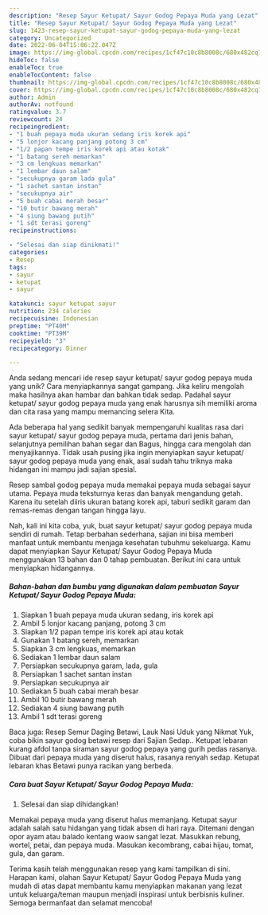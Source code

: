```yaml
---
description: "Resep Sayur Ketupat/ Sayur Godog Pepaya Muda yang Lezat"
title: "Resep Sayur Ketupat/ Sayur Godog Pepaya Muda yang Lezat"
slug: 1423-resep-sayur-ketupat-sayur-godog-pepaya-muda-yang-lezat
category: Uncategorized
date: 2022-06-04T15:06:22.047Z
image: https://img-global.cpcdn.com/recipes/1cf47c10c8b8008c/680x482cq70/sayur-ketupat-sayur-godog-pepaya-muda-foto-resep-utama.jpg
hideToc: false
enableToc: true
enableTocContent: false
thumbnail: https://img-global.cpcdn.com/recipes/1cf47c10c8b8008c/680x482cq70/sayur-ketupat-sayur-godog-pepaya-muda-foto-resep-utama.jpg
cover: https://img-global.cpcdn.com/recipes/1cf47c10c8b8008c/680x482cq70/sayur-ketupat-sayur-godog-pepaya-muda-foto-resep-utama.jpg
author: Admin
authorAv: notfound
ratingvalue: 3.7
reviewcount: 24
recipeingredient:
- "1 buah pepaya muda ukuran sedang iris korek api"
- "5 lonjor kacang panjang potong 3 cm"
- "1/2 papan tempe iris korek api atau kotak"
- "1 batang sereh memarkan"
- "3 cm lengkuas memarkan"
- "1 lembar daun salam"
- "secukupnya garam lada gula"
- "1 sachet santan instan"
- "secukupnya air"
- "5 buah cabai merah besar"
- "10 butir bawang merah"
- "4 siung bawang putih"
- "1 sdt terasi goreng"
recipeinstructions:

- "Selesai dan siap dinikmati!"
categories:
- Resep
tags:
- sayur
- ketupat
- sayur

katakunci: sayur ketupat sayur 
nutrition: 234 calories
recipecuisine: Indonesian
preptime: "PT40M"
cooktime: "PT39M"
recipeyield: "3"
recipecategory: Dinner

---
```





Anda sedang mencari ide resep sayur ketupat/ sayur godog pepaya muda yang unik? Cara menyiapkannya sangat gampang. Jika keliru mengolah maka hasilnya akan hambar dan bahkan tidak sedap. Padahal sayur ketupat/ sayur godog pepaya muda yang enak harusnya sih memiliki aroma dan cita rasa yang mampu memancing selera Kita.





Ada beberapa hal yang sedikit banyak mempengaruhi kualitas rasa dari sayur ketupat/ sayur godog pepaya muda, pertama dari jenis bahan, selanjutnya pemilihan bahan segar dan Bagus, hingga cara mengolah dan menyajikannya. Tidak usah pusing jika ingin menyiapkan sayur ketupat/ sayur godog pepaya muda yang enak,      asal sudah tahu triknya maka hidangan ini mampu jadi sajian spesial.














Resep sambal godog pepaya muda memakai pepaya muda sebagai sayur utama. Pepaya muda teksturnya keras dan banyak mengandung getah. Karena itu setelah diiris ukuran batang korek api, taburi sedikit garam dan remas-remas dengan tangan hingga layu.






Nah, kali ini kita coba, yuk, buat sayur ketupat/ sayur godog pepaya muda sendiri di rumah. Tetap berbahan sederhana, sajian ini bisa memberi manfaat untuk membantu menjaga kesehatan tubuhmu sekeluarga. Kamu dapat menyiapkan Sayur Ketupat/ Sayur Godog Pepaya Muda menggunakan 13 bahan dan 0 tahap pembuatan. Berikut ini cara untuk menyiapkan hidangannya.

<!--inarticleads1-->

##### Bahan-bahan dan bumbu yang digunakan dalam pembuatan Sayur Ketupat/ Sayur Godog Pepaya Muda:

1. Siapkan 1 buah pepaya muda ukuran sedang, iris korek api
1. Ambil 5 lonjor kacang panjang, potong 3 cm
1. Siapkan 1/2 papan tempe iris korek api atau kotak
1. Gunakan 1 batang sereh, memarkan
1. Siapkan 3 cm lengkuas, memarkan
1. Sediakan 1 lembar daun salam
1. Persiapkan secukupnya garam, lada, gula
1. Persiapkan 1 sachet santan instan
1. Persiapkan secukupnya air
1. Sediakan 5 buah cabai merah besar
1. Ambil 10 butir bawang merah
1. Sediakan 4 siung bawang putih
1. Ambil 1 sdt terasi goreng


Baca juga: Resep Semur Daging Betawi, Lauk Nasi Uduk yang Nikmat Yuk, coba bikin sayur godog betawi resep dari Sajian Sedap.. Ketupat lebaran kurang afdol tanpa siraman sayur godog pepaya yang gurih pedas rasanya. Dibuat dari pepaya muda yang diserut halus, rasanya renyah sedap. Ketupat lebaran khas Betawi punya racikan yang berbeda. 

<!--inarticleads2-->

##### Cara buat Sayur Ketupat/ Sayur Godog Pepaya Muda:


1. Selesai dan siap dihidangkan!

Memakai pepaya muda yang diserut halus memanjang. Ketupat sayur adalah salah satu hidangan yang tidak absen di hari raya. Ditemani dengan opor ayam atau balado kentang waow sangat lezat. Masukkan rebung, wortel, petai, dan pepaya muda. Masukan kecombrang, cabai hijau, tomat, gula, dan garam. 

Terima kasih telah menggunakan resep yang kami tampilkan di sini. Harapan kami, olahan Sayur Ketupat/ Sayur Godog Pepaya Muda yang mudah di atas dapat membantu kamu menyiapkan makanan yang lezat untuk keluarga/teman maupun menjadi inspirasi untuk berbisnis kuliner. Semoga bermanfaat dan selamat mencoba!
